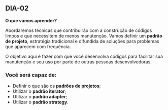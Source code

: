 ## DIA-02

**O que vamos aprender?**

Abordaremos técnicas que contribuirão com a construção de códigos limpos e que necessitem de menos manutenção. Vamos definir um  **padrão de projeto**, estratégia tradicional e difundida de soluções para problemas que aparecem com frequência.

O objetivo aqui é fazer com que você desenvolva códigos para facilitar sua manutenção e seu uso por parte de outras pessoas desenvolvedoras.

### Você será capaz de:

-   Definir o que são os  **padrões de projetos**;
-   Utilizar o  **padrão iterator**;
-   Utilizar o  **padrão adapter**;
-   Utilizar o  **padrão strategy**.
